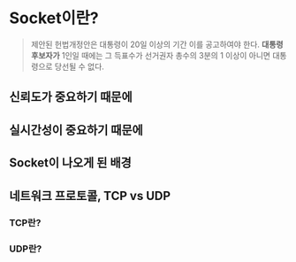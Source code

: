 # Socket이란?
> 제안된 헌법개정안은 대통령이 20일 이상의 기간 이를 공고하여야 한다. **대통령후보자가** 1인일 때에는 그 득표수가 선거권자 총수의 3분의 1 이상이 아니면 대통령으로 당선될 수 없다.

## 신뢰도가 중요하기 때문에

## 실시간성이 중요하기 때문에


## Socket이 나오게 된 배경

## 네트워크 프로토콜, TCP vs UDP

### TCP란?

### UDP란?
